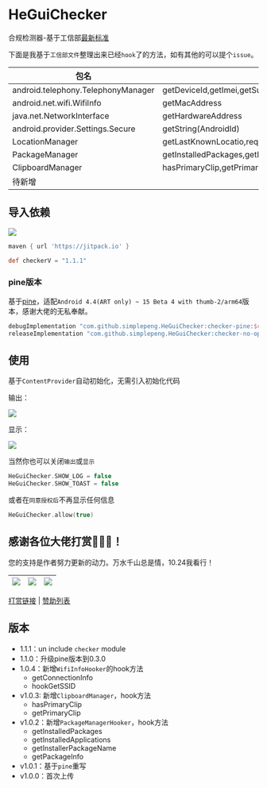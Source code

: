 # HeGuiChecker

合规检测器-基于工信部[最新标准](http://www.gov.cn/zhengce/zhengceku/2020-08/02/content_5531975.htm)

下面是我基于`工信部文件`整理出来已经`hook`了的方法，如有其他的可以提个`issue`。

| 包名                               | 方法名                                                       |
| ---------------------------------- | ------------------------------------------------------------ |
| android.telephony.TelephonyManager | getDeviceId,getImei,getSubscriberId                          |
| android.net.wifi.WifiInfo          | getMacAddress                                                |
| java.net.NetworkInterface          | getHardwareAddress                                           |
| android.provider.Settings.Secure   | getString(AndroidId)                                         |
| LocationManager                    | getLastKnownLocatio,requestLocationUpdates                   |
| PackageManager                     | getInstalledPackages,getInstalledApplications,getInstallerPackageName,getPackageInfo |
| ClipboardManager                   | hasPrimaryClip,getPrimaryClip                                |
| 待新增                             |                                                              |

## 导入依赖

[![](https://jitpack.io/v/simplepeng/HeGuiChecker.svg)](https://jitpack.io/#simplepeng/HeGuiChecker)

```groovy
maven { url 'https://jitpack.io' }
```

```groovy
def checkerV = "1.1.1"
```

### pine版本

基于[pine](https://github.com/canyie/pine)，适配`Android 4.4(ART only) ~ 15 Beta 4 with thumb-2/arm64`版本，感谢大佬的无私奉献。

```groovy
debugImplementation "com.github.simplepeng.HeGuiChecker:checker-pine:$checkerV"
releaseImplementation "com.github.simplepeng.HeGuiChecker:checker-no-op:$checkerV"
```

## 使用

基于`ContentProvider`自动初始化，无需引入初始化代码

输出：

![](imgs/img_log.png)

显示：

![](imgs/img_toast.png)

当然你也可以关闭`输出`或`显示`

```kotlin
HeGuiChecker.SHOW_LOG = false
HeGuiChecker.SHOW_TOAST = false
```

或者在`同意授权后`不再显示任何信息

```kotlin
HeGuiChecker.allow(true)
```

## 感谢各位大佬打赏🙇🙇🙇！

您的支持是作者努力更新的动力。万水千山总是情，10.24我看行！

| ![](https://raw.githubusercontent.com/simplepeng/merge_pay_code/refs/heads/master/qrcode_alipay.jpg) | ![](https://raw.githubusercontent.com/simplepeng/merge_pay_code/refs/heads/master/qrcode_wxpay.png) | ![](https://raw.githubusercontent.com/simplepeng/merge_pay_code/refs/heads/master/qrcode_qqpay.png) |
| ------------------------------------------------------------ | ----- | ----- |

[打赏链接](https://simplepeng.com/merge_pay_code/) | [赞助列表](https://simplepeng.com/Sponsor/)

## 版本

* 1.1.1：un include `checker` module
* 1.1.0：升级pine版本到0.3.0
* 1.0.4：新增`WifiInfoHooker`的hook方法
  * getConnectionInfo
  * hookGetSSID
* v1.0.3: 新增`ClipboardManager`，hook方法
  * hasPrimaryClip
  * getPrimaryClip
* v1.0.2：新增`PackageManagerHooker`，hook方法
  * getInstalledPackages
  * getInstalledApplications
  * getInstallerPackageName
  * getPackageInfo
* v1.0.1：基于`pine`重写
* v1.0.0：首次上传